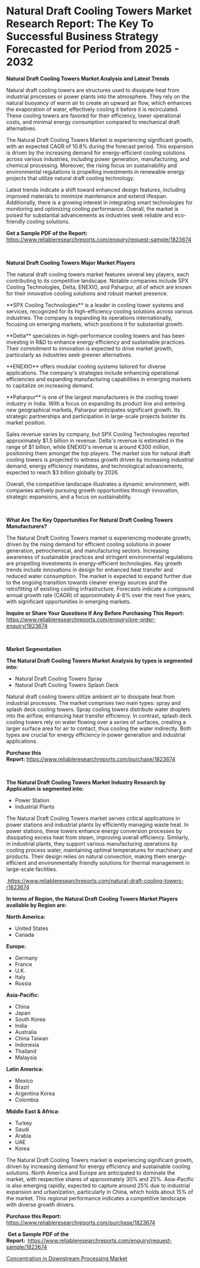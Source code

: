 <p><h1>Natural Draft Cooling Towers Market Research Report: The Key To Successful Business Strategy Forecasted for Period from 2025 - 2032</h1></p><p><strong>Natural Draft Cooling Towers Market Analysis and Latest Trends</strong></p>
<p><p>Natural draft cooling towers are structures used to dissipate heat from industrial processes or power plants into the atmosphere. They rely on the natural buoyancy of warm air to create an upward air flow, which enhances the evaporation of water, effectively cooling it before it is recirculated. These cooling towers are favored for their efficiency, lower operational costs, and minimal energy consumption compared to mechanical draft alternatives.</p><p>The Natural Draft Cooling Towers Market is experiencing significant growth, with an expected CAGR of 10.8% during the forecast period. This expansion is driven by the increasing demand for energy-efficient cooling solutions across various industries, including power generation, manufacturing, and chemical processing. Moreover, the rising focus on sustainability and environmental regulations is propelling investments in renewable energy projects that utilize natural draft cooling technology.</p><p>Latest trends indicate a shift toward enhanced design features, including improved materials to minimize maintenance and extend lifespan. Additionally, there is a growing interest in integrating smart technologies for monitoring and optimizing cooling performance. Overall, the market is poised for substantial advancements as industries seek reliable and eco-friendly cooling solutions.</p></p>
<p><strong>Get a Sample PDF of the Report:&nbsp;</strong> <a href="https://www.reliableresearchreports.com/enquiry/request-sample/1823674?utm_campaign=2452&utm_medium=2&utm_source=Github&utm_content=ia&utm_term=16022025&utm_id=natural-draft-cooling-towers">https://www.reliableresearchreports.com/enquiry/request-sample/1823674</a></p>
<p>&nbsp;</p>
<p><strong>Natural Draft Cooling Towers Major Market Players</strong></p>
<p><p>The natural draft cooling towers market features several key players, each contributing to its competitive landscape. Notable companies include SPX Cooling Technologies, Delta, ENEXIO, and Paharpur, all of which are known for their innovative cooling solutions and robust market presence.</p><p>**SPX Cooling Technologies** is a leader in cooling tower systems and services, recognized for its high-efficiency cooling solutions across various industries. The company is expanding its operations internationally, focusing on emerging markets, which positions it for substantial growth.</p><p>**Delta** specializes in high-performance cooling towers and has been investing in R&D to enhance energy efficiency and sustainable practices. Their commitment to innovation is expected to drive market growth, particularly as industries seek greener alternatives.</p><p>**ENEXIO** offers modular cooling systems tailored for diverse applications. The company's strategies include enhancing operational efficiencies and expanding manufacturing capabilities in emerging markets to capitalize on increasing demand.</p><p>**Paharpur** is one of the largest manufacturers in the cooling tower industry in India. With a focus on expanding its product line and entering new geographical markets, Paharpur anticipates significant growth. Its strategic partnerships and participation in large-scale projects bolster its market position.</p><p>Sales revenue varies by company, but SPX Cooling Technologies reported approximately $1.5 billion in revenue. Delta's revenue is estimated in the range of $1 billion, while ENEXIO's revenue is around €300 million, positioning them amongst the top players. The market size for natural draft cooling towers is projected to witness growth driven by increasing industrial demand, energy efficiency mandates, and technological advancements, expected to reach $3 billion globally by 2026.</p><p>Overall, the competitive landscape illustrates a dynamic environment, with companies actively pursuing growth opportunities through innovation, strategic expansions, and a focus on sustainability.</p></p>
<p>&nbsp;</p>
<p><strong>What Are The Key Opportunities For Natural Draft Cooling Towers Manufacturers?</strong></p>
<p><p>The Natural Draft Cooling Towers market is experiencing moderate growth, driven by the rising demand for efficient cooling solutions in power generation, petrochemical, and manufacturing sectors. Increasing awareness of sustainable practices and stringent environmental regulations are propelling investments in energy-efficient technologies. Key growth trends include innovations in design for enhanced heat transfer and reduced water consumption. The market is expected to expand further due to the ongoing transition towards cleaner energy sources and the retrofitting of existing cooling infrastructure. Forecasts indicate a compound annual growth rate (CAGR) of approximately 4-6% over the next five years, with significant opportunities in emerging markets.</p></p>
<p><strong>Inquire or Share Your Questions If Any Before Purchasing This Report:</strong> <a href="https://www.reliableresearchreports.com/enquiry/pre-order-enquiry/1823674?utm_campaign=2452&utm_medium=2&utm_source=Github&utm_content=ia&utm_term=16022025&utm_id=natural-draft-cooling-towers">https://www.reliableresearchreports.com/enquiry/pre-order-enquiry/1823674</a></p>
<p>&nbsp;</p>
<p><strong>Market Segmentation</strong></p>
<p><strong>The Natural Draft Cooling Towers Market Analysis by types is segmented into:</strong></p>
<p><ul><li>Natural Draft Cooling Towers Spray</li><li>Natural Draft Cooling Towers Splash Deck</li></ul></p>
<p><p>Natural draft cooling towers utilize ambient air to dissipate heat from industrial processes. The market comprises two main types: spray and splash deck cooling towers. Spray cooling towers distribute water droplets into the airflow, enhancing heat transfer efficiency. In contrast, splash deck cooling towers rely on water flowing over a series of surfaces, creating a larger surface area for air to contact, thus cooling the water indirectly. Both types are crucial for energy efficiency in power generation and industrial applications.</p></p>
<p><strong>Purchase this Report:&nbsp;</strong><a href="https://www.reliableresearchreports.com/purchase/1823674?utm_campaign=2452&utm_medium=2&utm_source=Github&utm_content=ia&utm_term=16022025&utm_id=natural-draft-cooling-towers">https://www.reliableresearchreports.com/purchase/1823674</a></p>
<p>&nbsp;</p>
<p><strong>The Natural Draft Cooling Towers Market Industry Research by Application is segmented into:</strong></p>
<p><ul><li>Power Station</li><li>Industrial Plants</li></ul></p>
<p><p>The Natural Draft Cooling Towers market serves critical applications in power stations and industrial plants by efficiently managing waste heat. In power stations, these towers enhance energy conversion processes by dissipating excess heat from steam, improving overall efficiency. Similarly, in industrial plants, they support various manufacturing operations by cooling process water, maintaining optimal temperatures for machinery and products. Their design relies on natural convection, making them energy-efficient and environmentally friendly solutions for thermal management in large-scale facilities.</p></p>
<p><a href="https://www.reliableresearchreports.com/natural-draft-cooling-towers-r1823674?utm_campaign=2452&utm_medium=2&utm_source=Github&utm_content=ia&utm_term=16022025&utm_id=natural-draft-cooling-towers">&nbsp;https://www.reliableresearchreports.com/natural-draft-cooling-towers-r1823674</a></p>
<p><strong>In terms of Region, the Natural Draft Cooling Towers Market Players available by Region are:</strong></p>
<p>
    <p> <strong> North America: </strong>
        <ul>
            <li>United States</li>
            <li>Canada</li>
        </ul>
        </p> 
    <p> <strong> Europe: </strong>
        <ul>
            <li>Germany</li>
            <li>France</li>
            <li>U.K.</li>
            <li>Italy</li>
            <li>Russia</li>
        </ul>
        </p> 
    <p> <strong> Asia-Pacific: </strong>
        <ul>
            <li>China</li>
            <li>Japan</li>
            <li>South Korea</li>
            <li>India</li>
            <li>Australia</li>
            <li>China Taiwan</li>
            <li>Indonesia</li>
            <li>Thailand</li>
            <li>Malaysia</li>
        </ul>
        </p> 
    <p> <strong> Latin America: </strong>
        <ul>
            <li>Mexico</li>
            <li>Brazil</li>
            <li>Argentina Korea</li>
            <li>Colombia</li>
        </ul>
        </p> 
    <p> <strong> Middle East & Africa: </strong>
        <ul>
            <li>Turkey</li>
            <li>Saudi</li>
            <li>Arabia</li>
            <li>UAE</li>
            <li>Korea</li>
        </ul>
    </p>
    </p>
<p><p>The Natural Draft Cooling Towers market is experiencing significant growth, driven by increasing demand for energy efficiency and sustainable cooling solutions. North America and Europe are anticipated to dominate the market, with respective shares of approximately 30% and 25%. Asia-Pacific is also emerging rapidly, expected to capture around 25% due to industrial expansion and urbanization, particularly in China, which holds about 15% of the market. This regional performance indicates a competitive landscape with diverse growth drivers.</p></p>
<p><strong>Purchase this Report: </strong><a href="https://www.reliableresearchreports.com/purchase/1823674?utm_campaign=2452&utm_medium=2&utm_source=Github&utm_content=ia&utm_term=16022025&utm_id=natural-draft-cooling-towers">https://www.reliableresearchreports.com/purchase/1823674</a></p>
<p>&nbsp;<strong>Get a Sample PDF of the Report:&nbsp;&nbsp;</strong><a href="https://www.reliableresearchreports.com/enquiry/request-sample/1823674?utm_campaign=2452&utm_medium=2&utm_source=Github&utm_content=ia&utm_term=16022025&utm_id=natural-draft-cooling-towers">https://www.reliableresearchreports.com/enquiry/request-sample/1823674</a></p>
<p><strong></strong></p>
<p><p><a href="https://github.com/donnettaletizia/Market-Research-Report-List-1/blob/main/concentration-in-downstream-processing-market.md?utm_campaign=2452&utm_medium=2&utm_source=Github&utm_content=ia&utm_term=16022025&utm_id=natural-draft-cooling-towers">Concentration in Downstream Processing Market</a></p></p>